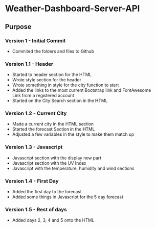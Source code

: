 # Weather-Dashboard-Server-API

## Purpose

### Version 1 - Initial Commit
* Commited the folders and files to Github

### Version 1.1 - Header
* Started to header section for the HTML
* Wrote style section for the header
* Wrote something in style for the city function to start
* Added the links to the most current Bootstrap link and FontAwesome Link from a registered account
* Started on the City Search section in the HTML

### Version 1.2 - Current City
* Made a current city in the HTML section
* Started the forecast Section in the HTML
* Adjusted a few variables in the style to make them match up

### Version 1.3 - Javascript
* Javascript section with the display now part
* Javascript section with the UV Index
* Javascript with the temperature, humidity and wind sections

### Version 1.4 - First Day
* Added the first day to the forecast 
* Added some things in Javascript for the 5 day forecast

### Version 1.5 - Rest of days
* Added days 2, 3, 4 and 5 onto the HTML



